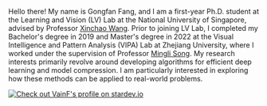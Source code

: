 Hello there! My name is Gongfan Fang, and I am a first-year Ph.D. student at the Learning and Vision (LV) Lab at the National University of Singapore, advised by Professor <a href="https://sites.google.com/site/sitexinchaowang/">Xinchao Wang</a>. Prior to joining LV Lab, I completed my Bachelor's degree in 2019 and Master's degree in 2022 at the Visual Intelligence and Pattern Analysis (VIPA) Lab at Zhejiang University, where I worked under the supervision of Professor <a href="https://person.zju.edu.cn/en/msong">Mingli Song</a>. My research interests primarily revolve around developing algorithms for efficient deep learning and model compression. I am particularly interested in exploring how these methods can be applied to real-world problems. 
 
<a href="https://stardev.io/developers/VainF"><img alt="Check out VainF's profile on stardev.io" src="https://stardev.io/developers/VainF/badge/languages/country.svg" /></a>
